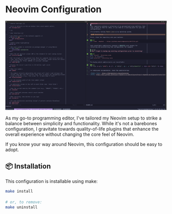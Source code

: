 # Neovim Configuration

![Screenshot of Neovim open to showcase this configuration's appearance](./assets/readme-screenshot.png)

As my go-to programming editor, I've tailored my Neovim setup to strike a
balance between simplicity and functionality. While it's not a barebones
configuration, I gravitate towards quality-of-life plugins that enhance the
overall experience without changing the core feel of Neovim.

If you know your way around Neovim, this configuration should be easy to adopt.

## 📦 Installation

This configuration is installable using make:

```bash
make install

# or, to remove:
make uninstall
```

